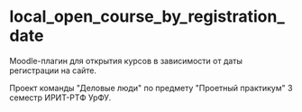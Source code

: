 local_open_course_by_registration_date
=
Moodle-плагин для открытия курсов в зависимости от даты регистрации на сайте.

Проект команды "Деловые люди" по предмету "Проетный практикум" 3 семестр ИРИТ-РТФ УрФУ.

